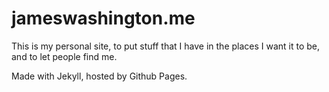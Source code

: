 # jameswashington.me

This is my personal site, to put stuff that I have in the places I want it to be, and to let people find me.

Made with Jekyll, hosted by Github Pages.
